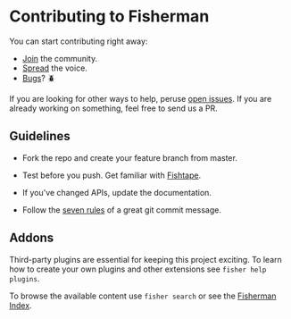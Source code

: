 # Contributing to Fisherman

You can start contributing right away:

* [Join][join] the community.
* [Spread][tweet] the voice.
* [Bugs][bugs]? :beetle:

If you are looking for other ways to help, peruse [open issues][issues]. If you are already working on something, feel free to send us a PR.

## Guidelines

* Fork the repo and create your feature branch from master.

* Test before you push. Get familiar with [Fishtape][fishtape].

* If you've changed APIs, update the documentation.

* Follow the [seven rules][seven-rules] of a great git commit message.


## Addons

Third-party plugins are essential for keeping this project exciting. To learn how to create your own plugins and other extensions see `fisher help plugins`.

To browse the available content use `fisher search` or see the [Fisherman Index][fisher-index].

<!--  -->

[org]:          https://github.com/fisherman
[fishtape]:     https://github.com/fisherman/fishtape
[join]:         https://gitter.im/fisherman/wharf
[bugs]:         https://github.com/fisherman/fisherman/issues
[issues]:       https://github.com/fisherman/fisherman/issues?q=is%3Aopen+is%3Aissue
[fish-docs]:    http://fishshell.com/docs/current/index.html  
[seven-rules]:  http://chris.beams.io/posts/git-commit/#seven-rules
[tweet]: https://twitter.com/intent/tweet?url=https%3A%2F%2Fgit.io%2Ffisher&via=jbucaran&text=Check+out+%23Fisherman+for+the+%23fishshell
[fisher-index]: https://github.com/fisherman/fisher-index
